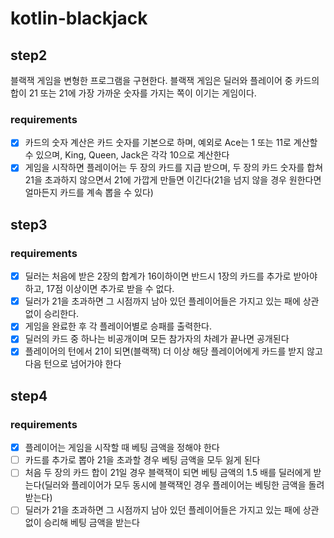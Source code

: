# kotlin-blackjack

## step2
블랙잭 게임을 변형한 프로그램을 구현한다. 블랙잭 게임은 딜러와 플레이어 중 카드의 합이 21 또는 21에 가장 가까운 숫자를 가지는 쪽이 이기는 게임이다.

### requirements
- [x] 카드의 숫자 계산은 카드 숫자를 기본으로 하며, 예외로 Ace는 1 또는 11로 계산할 수 있으며, King, Queen, Jack은 각각 10으로 계산한다
- [x] 게임을 시작하면 플레이어는 두 장의 카드를 지급 받으며, 두 장의 카드 숫자를 합쳐 21을 초과하지 않으면서 21에 가깝게 만들면 이긴다(21을 넘지 않을 경우 원한다면 얼마든지 카드를 계속 뽑을 수 있다)

## step3

### requirements
- [x] 딜러는 처음에 받은 2장의 합계가 16이하이면 반드시 1장의 카드를 추가로 받아야 하고, 17점 이상이면 추가로 받을 수 없다.
- [x] 딜러가 21을 초과하면 그 시점까지 남아 있던 플레이어들은 가지고 있는 패에 상관 없이 승리한다.
- [x] 게임을 완료한 후 각 플레이어별로 승패를 출력한다.
- [x] 딜러의 카드 중 하나는 비공개이며 모든 참가자의 차례가 끝나면 공개된다
- [x] 플레이어의 턴에서 21이 되면(블랙잭) 더 이상 해당 플레이어에게 카드를 받지 않고 다음 턴으로 넘어가야 한다

## step4

### requirements
- [x] 플레이어는 게임을 시작할 때 베팅 금액을 정해야 한다
- [ ] 카드를 추가로 뽑아 21을 초과할 경우 베팅 금액을 모두 잃게 된다
- [ ] 처음 두 장의 카드 합이 21일 경우 블랙잭이 되면 베팅 금액의 1.5 배를 딜러에게 받는다(딜러와 플레이어가 모두 동시에 블랙잭인 경우 플레이어는 베팅한 금액을 돌려받는다)
- [ ] 딜러가 21을 초과하면 그 시점까지 남아 있던 플레이어들은 가지고 있는 패에 상관 없이 승리해 베팅 금액을 받는다
